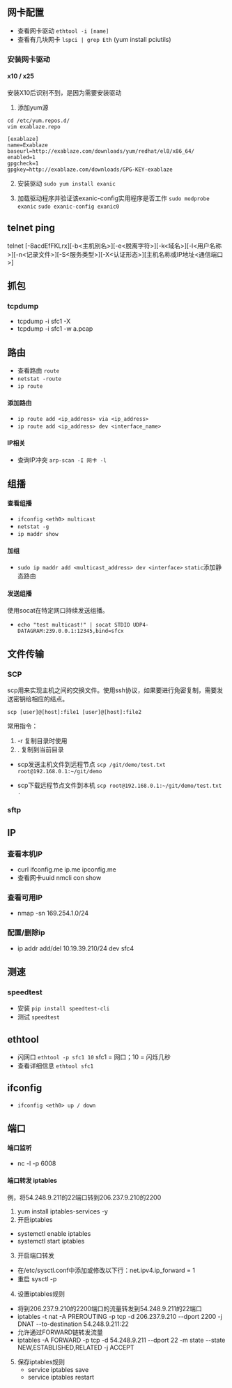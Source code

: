 ## 网卡配置
- 查看网卡驱动 `ethtool -i [name]`
- 查看有几块网卡 `lspci | grep Eth` (yum install pciutils)

### 安装网卡驱动
#### x10 / x25
安装X10后识别不到，是因为需要安装驱动
1. 添加yum源
```shell script
cd /etc/yum.repos.d/
vim exablaze.repo

[exablaze]
name=Exablaze
baseurl=http://exablaze.com/downloads/yum/redhat/el8/x86_64/
enabled=1
gpgcheck=1
gpgkey=http://exablaze.com/downloads/GPG-KEY-exablaze
```

2. 安装驱动 `sudo yum install exanic`

3. 加载驱动程序并验证该exanic-config实用程序是否工作
 `sudo modprobe exanic`
 `sudo exanic-config exanic0`

## telnet ping
telnet [-8acdEfFKLrx][-b<主机别名>][-e<脱离字符>][-k<域名>][-l<用户名称>][-n<记录文件>][-S<服务类型>][-X<认证形态>][主机名称或IP地址<通信端口>]

## 抓包
### tcpdump
- tcpdump -i sfc1 -X
- tcpdump -i sfc1 -w a.pcap

## 路由
- 查看路由 `route`
- `netstat -route`
- `ip route`

#### 添加路由
- `ip route add <ip_address> via <ip_address>`
- `ip route add <ip_address> dev <interface_name>`

#### IP相关
- 查询IP冲突 `arp-scan -I 网卡 -l`

## 组播
#### 查看组播
- `ifconfig <eth0> multicast`
- `netstat -g`
- `ip maddr show`

#### 加组
- `sudo ip maddr add <multicast_address> dev <interface>` `static`添加静态路由

#### 发送组播
使用socat在特定网口持续发送组播。
- `echo "test multicast!" | socat STDIO UDP4-DATAGRAM:239.0.0.1:12345,bind=sfcx`

## 文件传输 
### SCP
scp用来实现主机之间的交换文件。使用ssh协议，如果要进行免密复制，需要发送密钥给相应的结点。

`scp [user]@[host]:file1 [user]@[host]:file2`

常用指令：
1. -r 复制目录时使用
2. . 复制到当前目录

- scp发送主机文件到远程节点
`scp /git/demo/test.txt root@192.168.0.1:~/git/demo`

- scp下载远程节点文件到本机
`scp root@192.168.0.1:~/git/demo/test.txt .`

### sftp


## IP
### 查看本机IP
- curl ifconfig.me ip.me ipconfig.me
- 查看网卡uuid nmcli con show

### 查看可用IP
- nmap -sn 169.254.1.0/24

### 配置/删除ip
- ip addr add/del 10.19.39.210/24 dev sfc4

## 测速
### speedtest
- 安装 `pip install speedtest-cli`
- 测试 `speedtest`

## ethtool
- 闪网口 `ethtool -p sfc1 10` sfc1 = 网口；10 = 闪烁几秒
- 查看详细信息 `ethtool sfc1`

## ifconfig
- `ifconfig <eth0> up / down`

## 端口
#### 端口监听
- nc -l -p 6008

#### 端口转发 iptables
例，将54.248.9.211的22端口转到206.237.9.210的2200
1. yum install iptables-services -y 
2. 开启iptables
  - systemctl enable iptables
  - systemctl start iptables
3. 开启端口转发
  - 在/etc/sysctl.conf中添加或修改以下行：net.ipv4.ip_forward = 1
  - 重启 sysctl -p 
4. 设置iptables规则
  - 将到206.237.9.210的2200端口的流量转发到54.248.9.211的22端口
  - iptables -t nat -A PREROUTING -p tcp -d 206.237.9.210 --dport 2200 -j DNAT --to-destination 54.248.9.211:22
  - 允许通过FORWARD链转发流量
  - iptables -A FORWARD -p tcp -d 54.248.9.211 --dport 22 -m state --state NEW,ESTABLISHED,RELATED -j ACCEPT
5. 保存iptables规则
   - service iptables save
   - service iptables restart